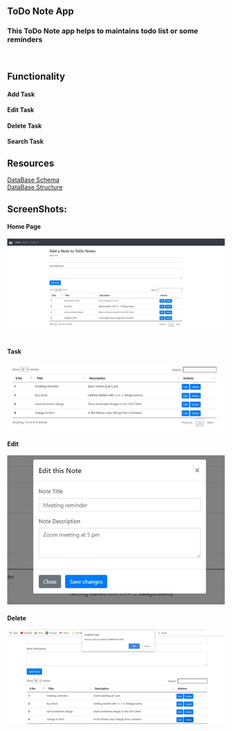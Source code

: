 ## ToDo Note App
<h3>This ToDo Note app helps to maintains todo list or some reminders</h3>
<br>

## Functionality
<h4> Add Task  <br></h4>
<h4> Edit Task <br></h4>
<h4> Delete Task <br></h4>
<h4> Search Task <br></h4>



## Resources
[DataBase Schema](https://github.com/am-Anmol/ToDo-Note-App/blob/master/Database%20Schema.docx) <br>
[DataBase Structure](https://github.com/am-Anmol/ToDo-Note-App/blob/master/Database%20file.sql)

## ScreenShots:
<h4> Home Page <br> </h4>
<img src="img/main.JPG" alt="Loading ... Wait">
<br> 

<h4> Task <br> </h4>
<img src="img/Task.JPG" alt="Loading ... Wait">
<br> 

<h4> Edit  <br> </h4>
<img src="img/edit.JPG" alt="Loading ... Wait">
<br> 

<h4> Delete <br> </h4>
<img src="img/delete.JPG" alt="Loading ... Wait">
<br> 


